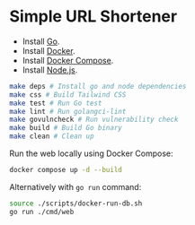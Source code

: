# Simple URL Shortener

- Install [Go](https://go.dev).
- Install [Docker](https://docs.docker.com).
- Install [Docker Compose](https://docs.docker.com/compose/).
- Install [Node.js](https://nodejs.org/).

```bash
make deps # Install go and node dependencies
make css # Build Tailwind CSS
make test # Run Go test
make lint # Run golangci-lint
make govulncheck # Run vulnerability check
make build # Build Go binary
make clean # Clean up
```

Run the web locally using Docker Compose:
```bash
docker compose up -d --build
```

Alternatively with `go run` command:
```bash
source ./scripts/docker-run-db.sh
go run ./cmd/web
```
